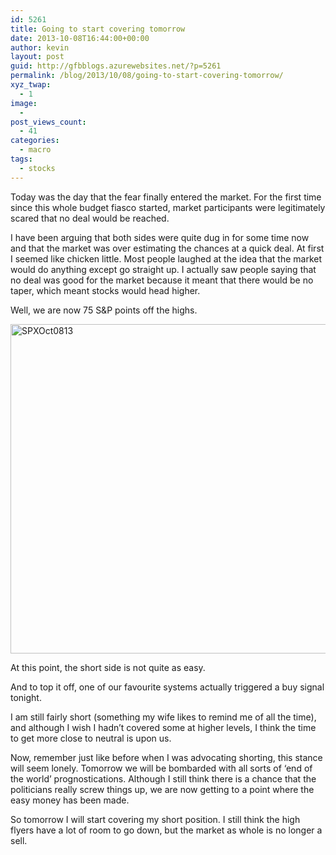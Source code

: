 ```yaml
---
id: 5261
title: Going to start covering tomorrow
date: 2013-10-08T16:44:00+00:00
author: kevin
layout: post
guid: http://gfbblogs.azurewebsites.net/?p=5261
permalink: /blog/2013/10/08/going-to-start-covering-tomorrow/
xyz_twap:
  - 1
image:
  - 
post_views_count:
  - 41
categories:
  - macro
tags:
  - stocks
---
```

Today was the day that the fear finally entered the market. For the first time since this whole budget fiasco started, market participants were legitimately scared that no deal would be reached.

I have been arguing that both sides were quite dug in for some time now and that the market was over estimating the chances at a quick deal. At first I seemed like chicken little. Most people laughed at the idea that the market would do anything except go straight up. I actually saw people saying that no deal was good for the market because it meant that there would be no taper, which meant stocks would head higher.

Well, we are now 75 S&P points off the highs.

[<img class="aligncenter size-full wp-image-5271" alt="SPXOct0813" src="http://themacrotourist.com/blogs/2013/10/SPXOct0813.gif" width="736" height="527" />](http://themacrotourist.com/blogs/2013/10/SPXOct0813.gif)

At this point, the short side is not quite as easy.

And to top it off, one of our favourite systems actually triggered a buy signal tonight.

I am still fairly short (something my wife likes to remind me of all the time), and although I wish I hadn&#8217;t covered some at higher levels, I think the time to get more close to neutral is upon us.

Now, remember just like before when I was advocating shorting, this stance will seem lonely. Tomorrow we will be bombarded with all sorts of &#8216;end of the world&#8217; prognostications. Although I still think there is a chance that the politicians really screw things up, we are now getting to a point where the easy money has been made.

So tomorrow I will start covering my short position. I still think the high flyers have a lot of room to go down, but the market as whole is no longer a sell.